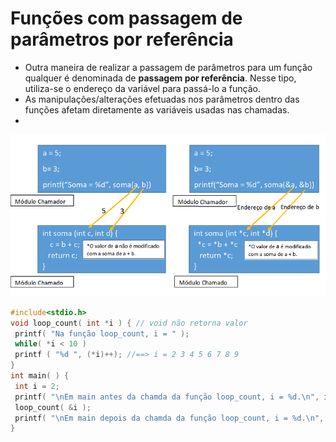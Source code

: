 # Funções com passagem de parâmetros por referência
+ Outra maneira de realizar a passagem de parâmetros para um função qualquer é denominada de <b>passagem por referência</b>. Nesse tipo, utiliza-se o endereço da variável para passá-lo a função. 
+ As manipulações/alterações efetuadas nos parâmetros dentro das funções afetam diretamente as variáveis usadas nas chamadas.
+ 
 ![programa](/markdowns/referencia.png)

``` C runnable
#include<stdio.h>
void loop_count( int *i ) { // void não retorna valor
 printf( "Na função loop_count, i = " );
 while( *i < 10 )
 printf ( "%d ", (*i)++); //==> i = 2 3 4 5 6 7 8 9
}
int main( ) {
 int i = 2;
 printf( "\nEm main antes da chamda da função loop_count, i = %d.\n", i ); 
 loop_count( &i );
 printf( "\nEm main depois da chamda da função loop_count, i = %d.\n", i ); //==> a variável i foi modificada na funç~so i = 10.
}
```
